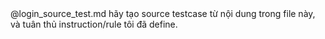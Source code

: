 <Context>
@login_source_test.md hãy tạo source testcase từ nội dung trong file này, và tuân thủ instruction/rule tôi đã define. 
</Context>